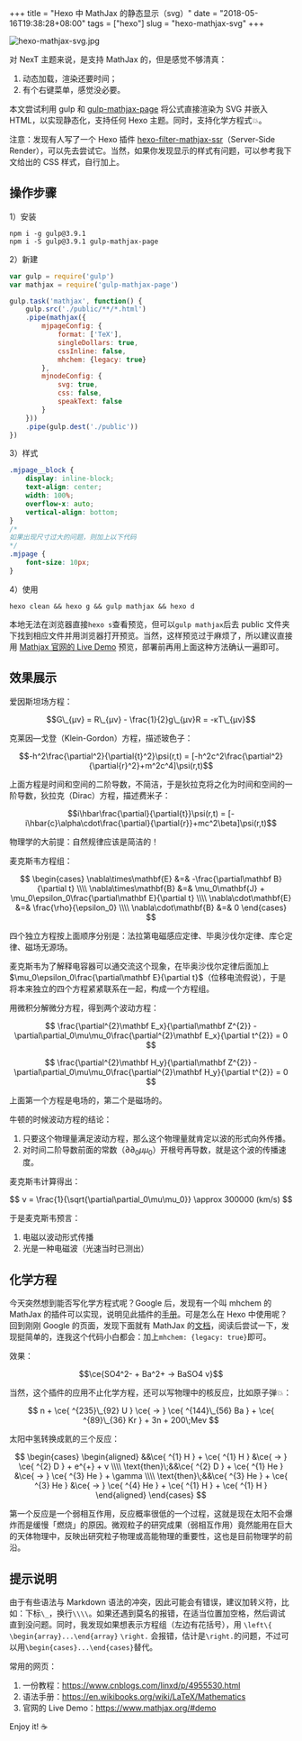 +++
title = "Hexo 中 MathJax 的静态显示（svg）"
date = "2018-05-16T19:38:28+08:00"
tags = ["hexo"]
slug = "hexo-mathjax-svg"
+++

![hexo-mathjax-svg.jpg](/images/hexo-mathjax-svg.jpg)

对 NexT 主题来说，是支持 MathJax 的，但是感觉不够清真：

1. 动态加载，渲染还要时间；
2. 有个右键菜单，感觉没必要。

本文尝试利用 gulp 和 [gulp-mathjax-page](https://github.com/roman-spiridonov/gulp-mathjax-page) 将公式直接渲染为 SVG 并嵌入 HTML，以实现静态化，支持任何 Hexo 主题。同时，支持化学方程式💥。

注意：发现有人写了一个 Hexo 插件 [hexo-filter-mathjax-ssr](https://github.com/ike-c/hexo-filter-mathjax-ssr)（Server-Side Render），可以先去尝试它。当然，如果你发现显示的样式有问题，可以参考我下文给出的 CSS 样式，自行加上。

## 操作步骤

1）安装

```[] 所在目录：~/blog/
npm i -g gulp@3.9.1
npm i -S gulp@3.9.1 gulp-mathjax-page
```

2）新建

```js 文件位置：~/blog/gulpfile.js
var gulp = require('gulp')
var mathjax = require('gulp-mathjax-page')

gulp.task('mathjax', function() {
    gulp.src('./public/**/*.html')
    .pipe(mathjax({
        mjpageConfig: {
            format: ['TeX'],
            singleDollars: true,
            cssInline: false,
            mhchem: {legacy: true}
        },
        mjnodeConfig: {
            svg: true,
            css: false,
            speakText: false
        }
    }))
    .pipe(gulp.dest('./public'))
})
```

3）样式

```css 文件位置：~/blog/themes/next/source/css/_custom/custom.styl
.mjpage__block {
    display: inline-block;
    text-align: center;
    width: 100%;
    overflow-x: auto;
    vertical-align: bottom;
}
/*
如果出现尺寸过大的问题，则加上以下代码
*/
.mjpage {
    font-size: 10px;
}
```

4）使用

```
hexo clean && hexo g && gulp mathjax && hexo d
```

本地无法在浏览器直接`hexo s`查看预览，但可以`gulp mathjax`后去 public 文件夹下找到相应文件并用浏览器打开预览。当然，这样预览过于麻烦了，所以建议直接用 [Mathjax 官网的 Live Demo](https://www.mathjax.org/#demo) 预览，部署前再用上面这种方法确认一遍即可。

## 效果展示

爱因斯坦场方程：

$$G\_{μν} = R\_{μν} - \frac{1}{2}g\_{μν}R = -κT\_{μν}$$

克莱因—戈登（Klein-Gordon）方程，描述玻色子：

$$-h^2\frac{\partial^2}{\partial{t}^2}\psi(r,t) = [-h^2c^2\frac{\partial^2}{\partial{r}^2}+m^2c^4]\psi(r,t)$$

上面方程是时间和空间的二阶导数，不简洁，于是狄拉克将之化为时间和空间的一阶导数，狄拉克（Dirac）方程，描述费米子：

$$i\hbar\frac{\partial}{\partial{t}}\psi(r,t) = [-i\hbar{c}\alpha\cdot\frac{\partial}{\partial{r}}+mc^2\beta]\psi(r,t)$$

物理学的大前提：自然规律应该是简洁的！

麦克斯韦方程组：

$$
\begin{cases}
\nabla\times\mathbf{E} &=& -\frac{\partial\mathbf B}{\partial t} \\\\
\nabla\times\mathbf{B} &=& \mu_0\mathbf{J} + \mu_0\epsilon_0\frac{\partial\mathbf E}{\partial t} \\\\
\nabla\cdot\mathbf{E} &=& \frac{\rho}{\epsilon_0} \\\\
\nabla\cdot\mathbf{B} &=& 0
\end{cases}
$$

四个独立方程按上面顺序分别是：法拉第电磁感应定律、毕奥沙伐尔定律、库仑定律、磁场无源场。

麦克斯韦为了解释电容器可以通交流这个现象，在毕奥沙伐尔定律后面加上 $\mu_0\epsilon_0\frac{\partial\mathbf E}{\partial t}$（位移电流假说），于是将本来独立的四个方程紧紧联系在一起，构成一个方程组。

用微积分解微分方程，得到两个波动方程：

$$
\frac{\partial^{2}\mathbf E_x}{\partial\mathbf Z^{2}} - \partial\partial_0\mu\mu_0\frac{\partial^{2}\mathbf E_x}{\partial t^{2}} = 0
$$

$$
\frac{\partial^{2}\mathbf H_y}{\partial\mathbf Z^{2}} - \partial\partial_0\mu\mu_0\frac{\partial^{2}\mathbf H_y}{\partial t^{2}} = 0
$$

上面第一个方程是电场的，第二个是磁场的。

牛顿的时候波动方程的结论：

1. 只要这个物理量满足波动方程，那么这个物理量就肯定以波的形式向外传播。
2. 对时间二阶导数前面的常数（$\partial\partial_0\mu\mu_0$）开根号再导数，就是这个波的传播速度。

麦克斯韦计算得出：

$$
ν = \frac{1}{\sqrt{\partial\partial_0\mu\mu_0}} \approx 300000 (km/s)
$$

于是麦克斯韦预言：

1. 电磁以波动形式传播
2. 光是一种电磁波（光速当时已测出）

## 化学方程

今天突然想到能否写化学方程式呢？Google 后，发现有一个叫 mhchem 的 MathJax 的插件可以实现，说明见此插件的[手册](https://mhchem.github.io/MathJax-mhchem/)。可是怎么在 Hexo 中使用呢？回到刚刚 Google 的页面，发现下面就有 MathJax 的[文档](http://docs.mathjax.org/en/latest/tex.html#mhchem)，阅读后尝试一下，发现挺简单的，连我这个代码小白都会：加上`mhchem: {legacy: true}`即可。

效果：

$$\ce{SO4^2- + Ba^2+ -> BaSO4 v}$$

当然，这个插件的应用不止化学方程，还可以写物理中的核反应，比如原子弹💥：

$$
n + \ce{ ^{235}\_{92} U } \ce{ -> } \ce{ ^{144}\_{56} Ba } + \ce{ ^{89}\_{36} Kr } + 3n + 200\;Mev
$$

太阳中氢转换成氦的三个反应：

$$
\begin{cases}
\begin{aligned}
&&\ce{ ^{1} H } + \ce{ ^{1} H } &\ce{ -> } \ce{ ^{2} D } + e^{+} + ν \\\\
\text{then}\;&&\ce{ ^{2} D } + \ce{ ^{1} He } &\ce{ -> } \ce{ ^{3} He } + \gamma \\\\
\text{then}\;&&\ce{ ^{3} He } + \ce{ ^{3} He } &\ce{ -> } \ce{ ^{4} He } + \ce{ ^{1} H } + \ce{ ^{1} H }
\end{aligned}
\end{cases}
$$

第一个反应是一个弱相互作用，反应概率很低的一个过程，这就是现在太阳不会爆炸而是缓慢「燃烧」的原因。微观粒子的研究成果（弱相互作用）竟然能用在巨大的天体物理中，反映出研究粒子物理或高能物理的重要性，这也是目前物理学的前沿。

## 提示说明

由于有些语法与 Markdown 语法的冲突，因此可能会有错误，建议加转义符，比如：下标`\_`，换行`\\\\`。如果还遇到莫名的报错，在适当位置加空格，然后调试直到没问题。同时，我发现如果想表示方程组（左边有花括号），用
`\left\{`
`\begin{array}...\end{array}`
`\right.`
会报错，估计是`\right.`的问题，不过可以用`\begin{cases}...\end{cases}`替代。

常用的网页：

1. 一份教程：https://www.cnblogs.com/linxd/p/4955530.html
2. 语法手册：https://en.wikibooks.org/wiki/LaTeX/Mathematics
3. 官网的 Live Demo：https://www.mathjax.org/#demo

Enjoy it! ☕
